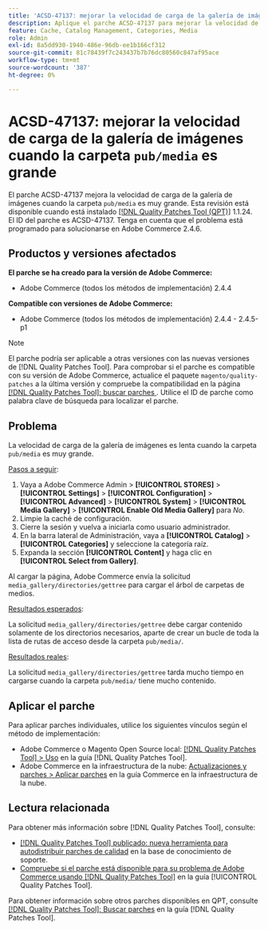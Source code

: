 ```yaml
---
title: 'ACSD-47137: mejorar la velocidad de carga de la galería de imágenes &grave;pub/media&grave; carpeta grande'
description: Aplique el parche ACSD-47137 para mejorar la velocidad de carga de la galería de imágenes cuando la carpeta "pub/media" sea muy grande.
feature: Cache, Catalog Management, Categories, Media
role: Admin
exl-id: 8a5dd930-1940-486e-96db-ee1b166cf312
source-git-commit: 81c78439f7c243437b7b76dc80560c847af95ace
workflow-type: tm+mt
source-wordcount: '387'
ht-degree: 0%

---
```


# ACSD-47137: mejorar la velocidad de carga de la galería de imágenes cuando la carpeta `pub/media` es grande

El parche ACSD-47137 mejora la velocidad de carga de la galería de imágenes cuando la carpeta `pub/media` es muy grande. Esta revisión está disponible cuando está instalado [[!DNL Quality Patches Tool (QPT)]](https://experienceleague.adobe.com/en/docs/commerce-knowledge-base/kb/announcements/commerce-announcements/magento-quality-patches-released-new-tool-to-self-serve-quality-patches) 1.1.24. El ID del parche es ACSD-47137. Tenga en cuenta que el problema está programado para solucionarse en Adobe Commerce 2.4.6.

## Productos y versiones afectados

**El parche se ha creado para la versión de Adobe Commerce:**
* Adobe Commerce (todos los métodos de implementación) 2.4.4

**Compatible con versiones de Adobe Commerce:**
* Adobe Commerce (todos los métodos de implementación) 2.4.4 - 2.4.5-p1

>[!NOTE]
>
>El parche podría ser aplicable a otras versiones con las nuevas versiones de [!DNL Quality Patches Tool]. Para comprobar si el parche es compatible con su versión de Adobe Commerce, actualice el paquete `magento/quality-patches` a la última versión y compruebe la compatibilidad en la página [[!DNL Quality Patches Tool]: buscar parches ](https://experienceleague.adobe.com/tools/commerce-quality-patches/index.html). Utilice el ID de parche como palabra clave de búsqueda para localizar el parche.

## Problema

La velocidad de carga de la galería de imágenes es lenta cuando la carpeta `pub/media` es muy grande.

<u>Pasos a seguir</u>:

1. Vaya a Adobe Commerce Admin > **[!UICONTROL STORES]** > **[!UICONTROL Settings]** > **[!UICONTROL Configuration]** > **[!UICONTROL Advanced]** > **[!UICONTROL System]** > **[!UICONTROL Media Gallery]** > **[!UICONTROL Enable Old Media Gallery]** para _No_.
1. Limpie la caché de configuración.
1. Cierre la sesión y vuelva a iniciarla como usuario administrador.
1. En la barra lateral de Administración, vaya a **[!UICONTROL Catalog]** > **[!UICONTROL Categories]** y seleccione la categoría raíz.
1. Expanda la sección **[!UICONTROL Content]** y haga clic en **[!UICONTROL Select from Gallery]**.

Al cargar la página, Adobe Commerce envía la solicitud `media_gallery/directories/gettree` para cargar el árbol de carpetas de medios.

<u>Resultados esperados</u>:

La solicitud `media_gallery/directories/gettree` debe cargar contenido solamente de los directorios necesarios, aparte de crear un bucle de toda la lista de rutas de acceso desde la carpeta `pub/media/`.

<u>Resultados reales</u>:

La solicitud `media_gallery/directories/gettree` tarda mucho tiempo en cargarse cuando la carpeta `pub/media/` tiene mucho contenido.

## Aplicar el parche

Para aplicar parches individuales, utilice los siguientes vínculos según el método de implementación:

* Adobe Commerce o Magento Open Source local: [[!DNL Quality Patches Tool] > Uso](/help/tools/quality-patches-tool/usage.md) en la guía [!DNL Quality Patches Tool].
* Adobe Commerce en la infraestructura de la nube: [Actualizaciones y parches > Aplicar parches](https://experienceleague.adobe.com/docs/commerce-cloud-service/user-guide/develop/upgrade/apply-patches.html) en la guía Commerce en la infraestructura de la nube.

## Lectura relacionada

Para obtener más información sobre [!DNL Quality Patches Tool], consulte:

* [[!DNL Quality Patches Tool] publicado: nueva herramienta para autodistribuir parches de calidad](https://experienceleague.adobe.com/en/docs/commerce-knowledge-base/kb/announcements/commerce-announcements/magento-quality-patches-released-new-tool-to-self-serve-quality-patches) en la base de conocimiento de soporte.
* [Compruebe si el parche está disponible para su problema de Adobe Commerce usando [!DNL Quality Patches Tool]](/help/tools/quality-patches-tool/patches-available-in-qpt/check-patch-for-magento-issue-with-magento-quality-patches.md) en la guía [!UICONTROL Quality Patches Tool].


Para obtener información sobre otros parches disponibles en QPT, consulte [[!DNL Quality Patches Tool]: Buscar parches](https://experienceleague.adobe.com/tools/commerce-quality-patches/index.html) en la guía [!DNL Quality Patches Tool].
